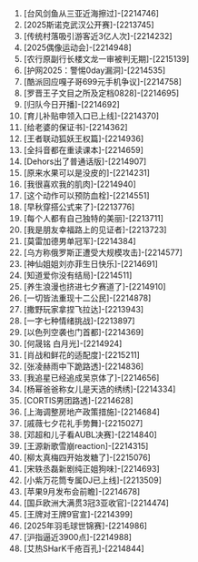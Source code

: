 
1. [台风剑鱼从三亚近海擦过]-[2214746]
1. [2025斯诺克武汉公开赛]-[2213745]
1. [传统村落吸引游客近3亿人次]-[2214232]
1. [2025偶像运动会]-[2214948]
1. [农行原副行长楼文龙一审被判无期]-[2215139]
1. [护网2025：警惕0day漏洞]-[2214535]
1. [酷派回应嘎子哥699元手机争议]-[2214758]
1. [罗晋王子文目之所及定档0828]-[2214695]
1. [归队今日开播]-[2214692]
1. [育儿补贴申领入口已上线]-[2214370]
1. [给老婆的保证书]-[2214362]
1. [王者联动狐妖王权篇]-[2214936]
1. [全抖音都在重读课本]-[2214659]
1. [Dehors出了普通话版]-[2214907]
1. [原来水果可以是没皮的]-[2214231]
1. [我很喜欢我的肌肉]-[2214940]
1. [这个动作可以预防血栓]-[2214551]
1. [早秋穿搭公式来了]-[2213776]
1. [每个人都有自己独特的美丽]-[2213711]
1. [我是朋友幸福路上的见证者]-[2213723]
1. [莫雷加德男单冠军]-[2214384]
1. [乌方称俄罗斯正遭受大规模攻击]-[2214577]
1. [神仙姐姐刘亦菲生日快乐]-[2214691]
1. [知道爱你没有结局]-[2214511]
1. [养生浪漫也挤进七夕赛道了]-[2214910]
1. [一切皆法重现十二公民]-[2214878]
1. [撒野玩家拿捏飞拉达]-[2213943]
1. [一字七种情绪挑战]-[2213897]
1. [以色列空袭也门首都]-[2214369]
1. [何晟铭 白月光]-[2214924]
1. [肖战和鲜花的适配度]-[2215211]
1. [张凌赫雨中下跪路透]-[2214836]
1. [我追星已经追成吴京体了]-[2214656]
1. [杨幂爸爸称女儿是天选的绣绣]-[2214334]
1. [CORTIS男团路透]-[2214628]
1. [上海调整房地产政策措施]-[2214684]
1. [戚薇七夕花礼手势舞]-[2215027]
1. [邓超和儿子看AUBL决赛]-[2214840]
1. [王源新歌雪崩reaction]-[2214315]
1. [柳太真梅四开始发糖了]-[2215076]
1. [宋轶丞磊新剧纯正姐狗味]-[2214693]
1. [小紫万花筒专属DJ已上线]-[2213509]
1. [苹果9月发布会前瞻]-[2214678]
1. [国乒欧洲大满贯3冠3亚收官]-[2214474]
1. [王牌对王牌9官宣]-[2214399]
1. [2025年羽毛球世锦赛]-[2214986]
1. [沪指逼近3900点]-[2214988]
1. [艾热SHarK千疮百孔]-[2214844]